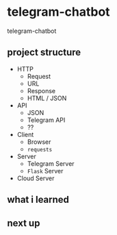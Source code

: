 # telegram-chatbot
telegram-chatbot

## project structure
- HTTP
  - Request
  - URL
  - Response
  - HTML / JSON
- API
  - JSON
  - Telegram API
  - ??
- Client
  - Browser
  - `requests`
- Server
  - Telegram Server
  - `Flask` Server
- Cloud Server

## what i learned

## next up
